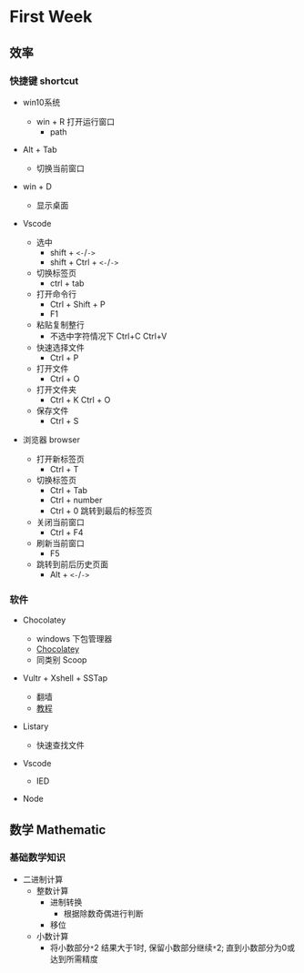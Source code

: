 # First Week

## 效率

### 快捷键 shortcut

* win10系统
  * win + R 打开运行窗口
    * path
* Alt + Tab
  * 切换当前窗口
* win + D
  * 显示桌面

* Vscode
  * 选中
    * shift + `<-`/`->`
    * shift + Ctrl + `<-`/`->`
  * 切换标签页
    * ctrl + tab
  * 打开命令行
    * Ctrl + Shift + P
    * F1
  * 粘贴复制整行
    * 不选中字符情况下 Ctrl+C Ctrl+V
  * 快速选择文件
    * Ctrl + P
  * 打开文件
    * Ctrl + O
  * 打开文件夹
    * Ctrl + K Ctrl + O
  * 保存文件
    * Ctrl + S

* 浏览器 browser
  * 打开新标签页
    * Ctrl + T
  * 切换标签页
    * Ctrl + Tab
    * Ctrl + number
    * Ctrl + 0 跳转到最后的标签页
  * 关闭当前窗口
    * Ctrl + F4
  * 刷新当前窗口
    * F5
  * 跳转到前后历史页面
    * Alt + `<-`/`->`

### 软件

* Chocolatey
  * windows 下包管理器
  * [Chocolatey](https://chocolatey.org/)
  * 同类别 Scoop

* Vultr + Xshell + SSTap
  * 翻墙
  * [教程](https://medium.com/@flyzy2005/%E6%89%8B%E6%8A%8A%E6%89%8B%E6%95%99%E4%BD%A0%E7%94%A8vultr%E6%90%AD%E5%BB%BA-shadowsocks-%E7%A7%91%E5%AD%A6%E4%B8%8A%E7%BD%91-%E6%90%AD%E5%BB%BA-ss-%E7%BF%BB%E5%A2%99-3775ef7b733c)

* Listary
  * 快速查找文件

* Vscode
  * IED

* Node

## 数学 Mathematic

### 基础数学知识

* 二进制计算
  * 整数计算
    * 进制转换
      * 根据除数奇偶进行判断
    * 移位
  * 小数计算
    * 将小数部分`*`2 结果大于1时, 保留小数部分继续`*`2; 直到小数部分为0或达到所需精度